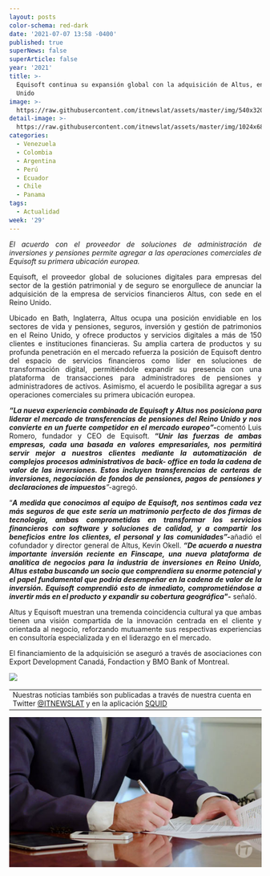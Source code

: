```yaml
---
layout: posts
color-schema: red-dark
date: '2021-07-07 13:58 -0400'
published: true
superNews: false
superArticle: false
year: '2021'
title: >-
  Equisoft continua su expansión global con la adquisición de Altus, en Reino
  Unido
image: >-
  https://raw.githubusercontent.com/itnewslat/assets/master/img/540x320/Firma-p.jpg
detail-image: >-
  https://raw.githubusercontent.com/itnewslat/assets/master/img/1024x680/Firma-g.jpg
categories:
  - Venezuela
  - Colombia
  - Argentina
  - Perú
  - Ecuador
  - Chile
  - Panama
tags:
  - Actualidad
week: '29'
---
```

<p style="text-align: justify;"><strong></strong></p>
<p style="text-align: justify;"><em>El acuerdo con el proveedor de soluciones de administración de inversiones y pensiones permite agregar a las operaciones comerciales de Equisoft su primera ubicación europea.</em></p>
<p style="text-align: justify;">Equisoft, el proveedor global de soluciones digitales para empresas del sector de la gestión patrimonial y de seguro se enorgullece de anunciar la adquisición de la empresa de servicios financieros Altus, con sede en el Reino Unido.</p>
<p style="text-align: justify;">Ubicado en Bath, Inglaterra, Altus ocupa una posición envidiable en los sectores de vida y pensiones, seguros, inversión y gestión de patrimonios en el Reino Unido, y ofrece productos y servicios digitales a más de 150 clientes e instituciones financieras. Su amplia cartera de productos y su profunda penetración en el mercado refuerza la posición de Equisoft dentro del espacio de servicios financieros como líder en soluciones de transformación digital, permitiéndole expandir su presencia con una plataforma de transacciones para administradores de pensiones y administradores de activos. Asimismo, el acuerdo le posibilita agregar a sus operaciones comerciales su primera ubicación europea.</p>
<p style="text-align: justify;"><strong><em>“La nueva experiencia combinada de Equisoft y Altus nos posiciona para liderar el mercado de transferencias de pensiones del Reino Unido y nos convierte en un fuerte competidor en el mercado europeo”-</em></strong>comentó Luis Romero, fundador y CEO de Equisoft. <strong>“<em>Unir las fuerzas de ambas empresas, cada una basada en valores empresariales, nos permitirá servir mejor a nuestros clientes mediante la automatización de complejos procesos administrativos de back- office en toda la cadena de valor de las inversiones. Estos incluyen transferencias de carteras de inversiones, negociación de fondos de pensiones, pagos de pensiones y declaraciones de impuestos</em></strong><em>”-</em>agregó.</p>
<p style="text-align: justify;">“<strong><em>A medida que conocimos al equipo de Equisoft, nos sentimos cada vez más seguros de que este sería un matrimonio perfecto de dos firmas de tecnología, ambas comprometidas en transformar los servicios financieros con software y soluciones de calidad, y a compartir los beneficios entre los clientes, el personal y las comunidades”-</em></strong>añadió el cofundador y director general de Altus, Kevin Okell. <strong><em>“De acuerdo a nuestra importante inversión reciente en Finscape, una nueva plataforma de analítica de negocios para la industria de inversiones en Reino Unido, Altus estaba buscando un socio que comprendiera su enorme potencial y el papel fundamental que podría desempeñar en la cadena de valor de la inversión. Equisoft comprendió esto de inmediato, comprometiéndose a invertir más en el producto y expandir su cobertura geográfica"-</em></strong> señaló.</p>
<p style="text-align: justify;">Altus y Equisoft muestran una tremenda coincidencia cultural ya que ambas tienen una visión compartida de la innovación centrada en el cliente y orientada al negocio, reforzando mutuamente sus respectivas experiencias en consultoría especializada y en el liderazgo en el mercado.</p>
<p style="text-align: justify;">El financiamiento de la adquisición se aseguró a través de asociaciones con Export Development Canadá, Fondaction y BMO Bank of Montreal.</p>

<img src="https://tracker.metricool.com/c3po.jpg?hash=56f88a41e39ab42c063cc51676587a04"/>

<table>
<tbody>
<tr>
<td style="text-align: justify;">Nuestras noticias tambiés son publicadas a través de nuestra cuenta en Twitter <a href="https://twitter.com/itnewslat?lang=es">@ITNEWSLAT</a> y en la aplicación <a href="https://squidapp.co/en/">SQUID</a></td>
<td></td>
</tr>
</tbody>
</table>

![](https://raw.githubusercontent.com/itnewslat/assets/master/img/540x320/Firma-p.jpg)
